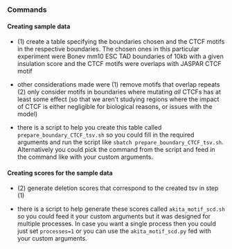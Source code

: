 ### Commands

#### Creating sample data

   - (1) create a table specifying the boundaries chosen and the CTCF motifs in the respective boundaries. The chosen ones in this particular experiment were Bonev mm10 ESC TAD boundaries of 10kb with a given insulation score and the CTCF motifs were overlaps with JASPAR CTCF motif
   
   - other considerations made were (1) remove motifs that overlap repeats (2) only consider motifs in boundaries where mutating *all* CTCFs has at least some effect (so that we aren’t studying regions where the impact of CTCF is either negligible for biological reasons, or issues with the model)
   
   - there is a script to help you create this table called `prepare_boundary_CTCF_tsv.sh` so you could fill in the required arguments and run the script like `sbatch prepare_boundary_CTCF_tsv.sh`. Alternatively you could pick the command from the script and feed in the command like with your custom arguments.  
   
#### Creating scores for the sample data

   - (2) generate deletion scores that correspond to the created tsv in step (1)
   
   - there is a script to help generate these scores called `akita_motif_scd.sh` so you could feed it your custom arguments but it was designed for multiple processes. In case you want a single process then you could just set `processes=1` or you can use the `akita_motif_scd.py` fed with your custom arguments.